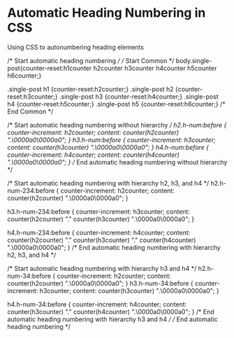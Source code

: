 # Automatic Heading Numbering in CSS
Using CSS to autonumbering heading elements


/* Start automatic heading numbering */
/* Start Common */
body.single-post{counter-reset:h1counter h2counter h3counter h4counter h5counter h6counter;}

.single-post h1 {counter-reset:h2counter;}
.single-post h2 {counter-reset:h3counter;}
.single-post h3 {counter-reset:h4counter;}
.single-post h4 {counter-reset:h5counter;}
.single-post h5 {counter-reset:h6counter;}
/* End Common */

/* Start automatic heading numbering without hierarchy */
h2.h-num:before {
    counter-increment: h2counter;
    content: counter(h2counter) ".\0000a0\0000a0";
}
h3.h-num:before {
    counter-increment: h3counter;
    content: counter(h3counter) ".\0000a0\0000a0";
}
h4.h-num:before {
    counter-increment: h4counter;
    content: counter(h4counter) ".\0000a0\0000a0";
}
/* End automatic heading numbering without hierarchy */

/* Start automatic heading numbering with hierarchy h2, h3, and h4 */
h2.h-num-234:before {
    counter-increment: h2counter;
    content: counter(h2counter) ".\0000a0\0000a0";
}

h3.h-num-234:before {
    counter-increment: h3counter;
    content: counter(h2counter) "." counter(h3counter) ".\0000a0\0000a0";
}

h4.h-num-234:before {
    counter-increment: h4counter;
    content: counter(h2counter) "." counter(h3counter) "." counter(h4counter) ".\0000a0\0000a0";
}
/* End automatic heading numbering with hierarchy h2, h3, and h4 */

/* Start automatic heading numbering with hierarchy h3 and h4 */
h2.h-num-34:before {
    counter-increment: h2counter;
    content: counter(h2counter) ".\0000a0\0000a0";
}
h3.h-num-34:before {
    counter-increment: h3counter;
    content: counter(h3counter) ".\0000a0\0000a0";
}

h4.h-num-34:before {
    counter-increment: h4counter;
    content: counter(h3counter) "." counter(h4counter) ".\0000a0\0000a0";
}
/* End automatic heading numbering with hierarchy h3 and h4 */
/* End automatic heading numbering */
